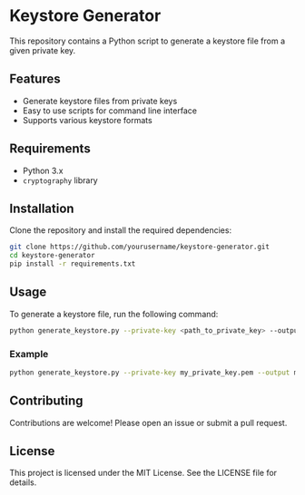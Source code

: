 # Keystore Generator

This repository contains a Python script to generate a keystore file from a given private key.

## Features

- Generate keystore files from private keys
- Easy to use  scripts for command line interface
- Supports various keystore formats

## Requirements

- Python 3.x
- `cryptography` library

## Installation

Clone the repository and install the required dependencies:

```bash
git clone https://github.com/yourusername/keystore-generator.git
cd keystore-generator
pip install -r requirements.txt
```

## Usage

To generate a keystore file, run the following command:

```bash
python generate_keystore.py --private-key <path_to_private_key> --output <output_keystore_file>
```

### Example

```bash
python generate_keystore.py --private-key my_private_key.pem --output my_keystore.p12
```

## Contributing

Contributions are welcome! Please open an issue or submit a pull request.

## License

This project is licensed under the MIT License. See the LICENSE file for details.
